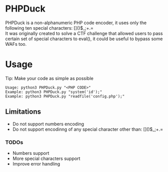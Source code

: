 # PHPDuck

PHPDuck is a non-alphanumeric PHP code encoder, it uses only the following ten special characters: \[]()$_;+.=  
It was originally created to solve a CTF challenge that allowed users to pass certain set of special characters to eval(), it could be useful to bypass some WAFs too.

# Usage
Tip: Make your code as simple as possible
```
Usage: python3 PHPDuck.py "<PHP CODE>"
Example: python3 PHPDuck.py "system('id');"
Example: python3 PHPDuck.py "readfile('config.php');"
```

## Limitations
* Do not support numbers encoding
* Do not support encodinng of any special character other than: \[]()$_;+.=

### TODOs

 - Numbers support
 - More special characters support
 - Improve error handling

